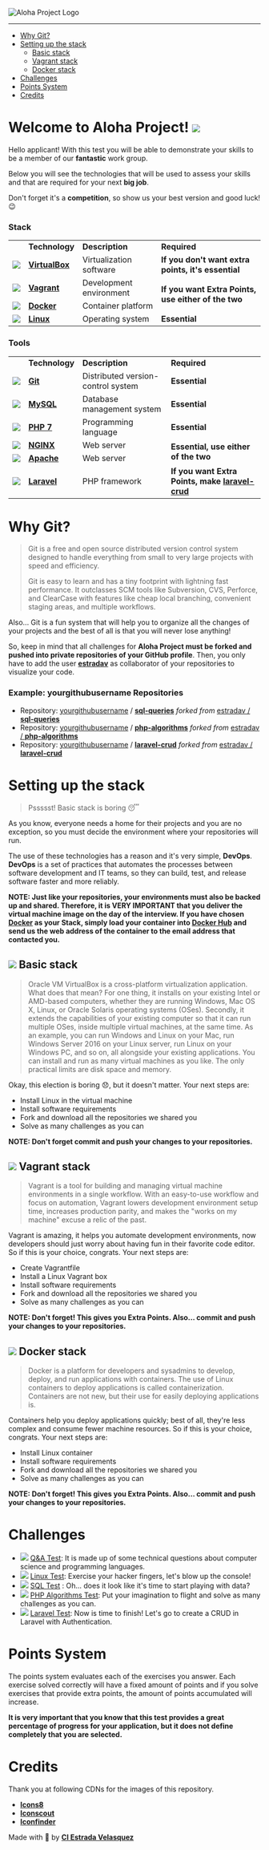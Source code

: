 ![Aloha Project Logo](https://raw.githubusercontent.com/estradav/aloha/master/images/AP_horizontal.png)
***

- [Why Git?](https://github.com/estradav/aloha#why-git)
- [Setting up the stack](https://github.com/estradav/aloha#setting-up-the-stack)
  - [Basic stack](https://github.com/estradav/aloha#-basic-stack)
  - [Vagrant stack](https://github.com/estradav/aloha#-vagrant-stack)
  - [Docker stack](https://github.com/estradav/aloha#-docker-stack)
- [Challenges](https://github.com/estradav/aloha#challenges)
- [Points System](https://github.com/estradav/aloha#points-system)
- [Credits](https://github.com/estradav/aloha#credits)

# Welcome to Aloha Project! <img src="https://img.icons8.com/doodle/48/000000/hello.png">

Hello applicant! With this test you will be able to demonstrate your skills to be a member of our **fantastic** work group.

Below you will see the technologies that will be used to assess your skills and that are required for your next **big job**.

Don't forget it's a **competition**, so show us your best version and good luck! :wink:

### Stack
<table>
  <tr>
    <td></td>
    <td><b>Technology</b></td>
    <td><b>Description</b></td>
    <td><b>Required</b></td>
  </tr>
  <tr>
    <td><img src="https://img.icons8.com/color/48/000000/virtualbox.png"></td>
    <td><a href="https://www.virtualbox.org"><b>VirtualBox</b></a></td>
    <td>Virtualization software</td>
    <td><b>If you don't want extra points, it's essential</b></td>
  </tr>
  <tr>
    <td><img src="https://cdn.iconscout.com/icon/free/png-48/1174986.png"></td>
    <td><a href="https://www.vagrantup.com"><b>Vagrant</b></a></td>
    <td>Development environment</td>
    <td rowspan="2"><b>If you want Extra Points, use either of the two</b></td>
  </tr>
  <tr>
    <td><img src="https://img.icons8.com/color/48/000000/docker.png"></td>
    <td><a href="https://www.docker.com"><b>Docker</b></a></td>
    <td>Container platform</td>
  </tr>
  <tr>
    <td><img src="https://img.icons8.com/color/48/000000/linux.png"></td>
    <td><a href="https://www.linux.org"><b>Linux</b></a></td>
    <td>Operating system</td>
    <td><b>Essential</b></td>
  </tr>
</table>

### Tools
<table>
  <tr>
    <td></td>
    <td><b>Technology</b></td>
    <td><b>Description</b></td>
    <td><b>Required</b></td>
  </tr>
  <tr>
    <td><img src="https://img.icons8.com/color/48/000000/git.png"></td>
    <td><a href="https://www.git-scm.com"><b>Git</b></a></td>
    <td>Distributed version-control system</td>
    <td><b>Essential</b></td>
  </tr>
  <tr>
    <td><img src="https://img.icons8.com/ios-filled/48/000000/mysql-logo.png"></td>
    <td><a href="https://en.wikipedia.org/wiki/SQL"><b>MySQL</b></a></td>
    <td>Database management system</td>
    <td><b>Essential</b></td>
  </tr>
  <tr>
    <td><img src="https://img.icons8.com/dusk/48/000000/php-logo.png"></td>
    <td><a href="https://www.php.net"><b>PHP 7</b></a></td>
    <td>Programming language</td>
    <td><b>Essential</b></td>
  </tr>
  <tr>
    <td><img src="https://cdn.iconscout.com/icon/free/png-48/226030.png"></td>
    <td><a href="http://nginx.org/"><b>NGINX</b></a></td>
    <td>Web server</td>
    <td rowspan="2"><b>Essential, use either of the two</b></td>
  </tr>
  <tr>
    <td><img src="https://cdn.iconscout.com/icon/free/png-48/1174973.png"></td>
    <td><a href="https://httpd.apache.org/"><b>Apache</b></a></td>
    <td>Web server</td>
  </tr>
  <tr>
    <td><img src="https://cdn4.iconfinder.com/data/icons/logos-and-brands/512/194_Laravel_logo_logos-48.png"></td>
    <td><a href="https://laravel.com"><b>Laravel</b></a></td>
    <td>PHP framework</td>
    <td><b>If you want Extra Points, make <a href="https://github.com/estradav/laravel-crud">laravel-crud</a></b></td>
  </tr>
  </tr>
</table>

# Why Git?
> Git is a free and open source distributed version control system designed to handle everything from small to very large projects with speed and efficiency. <br>
>
> Git is easy to learn and has a tiny footprint with lightning fast performance. It outclasses SCM tools like Subversion, CVS, Perforce, and ClearCase with features like cheap local branching, convenient staging areas, and multiple workflows.

Also... Git is a fun system that will help you to organize all the changes of your projects and the best of all is that you will never lose anything!

So, keep in mind that all challenges for **Aloha Project must be forked and pushed into private repositories of your GitHub profile**. Then, you only have to add the user [**estradav**](https://github.com/estradav) as collaborator of your repositories to visualize your code.

### Example: yourgithubusername Repositories

- Repository: [yourgithubusername](https://github.com/estradav) / **[sql-queries]()** *forked from* <a href="https://github.com/estradav/sql-queries">estradav / <b>sql-queries</b></a><br>
- Repository: [yourgithubusername](https://github.com/estradav) / **[php-algorithms]()** *forked from* <a href="https://github.com/estradav/php-algorithms">estradav / <b>php-algorithms</b></a><br>
- Repository: [yourgithubusername](https://github.com/estradav) / **[laravel-crud]()** *forked from* <a href="https://github.com/estradav/laravel-crud">estradav / <b>laravel-crud</b></a>

# Setting up the stack

> Pssssst! Basic stack is boring :sleeping:

As you know, everyone needs a home for their projects and you are no exception, so you must decide the environment where your repositories will run.

The use of these technologies has a reason and it's very simple, **DevOps**. **DevOps** is a set of practices that automates the processes between software development and IT teams, so they can build, test, and release software faster and more reliably.

<b>NOTE: Just like your repositories, your environments must also be backed up and shared. Therefore, it is VERY IMPORTANT that you deliver the virtual machine image on the day of the interview. If you have chosen <a href="https://www.docker.com">Docker</a> as your Stack, simply load your container into <a href="https://hub.docker.com">Docker Hub</a> and send us the web address of the container to the email address that contacted you.</b>

## <img src="https://img.icons8.com/color/48/000000/virtualbox.png"> Basic stack

> Oracle VM VirtualBox is a cross-platform virtualization application. What does that mean? For one thing, it installs on your existing Intel or AMD-based computers, whether they are running Windows, Mac OS X, Linux, or Oracle Solaris operating systems (OSes). Secondly, it extends the capabilities of your existing computer so that it can run multiple OSes, inside multiple virtual machines, at the same time. As an example, you can run Windows and Linux on your Mac, run Windows Server 2016 on your Linux server, run Linux on your Windows PC, and so on, all alongside your existing applications. You can install and run as many virtual machines as you like. The only practical limits are disk space and memory.

Okay, this election is boring :disappointed:, but it doesn't matter. Your next steps are:

- Install Linux in the virtual machine
- Install software requirements
- Fork and download all the repositories we shared you
- Solve as many challenges as you can

**NOTE: Don't forget commit and push your changes to your repositories.**

## <img src="https://cdn.iconscout.com/icon/free/png-48/1174986.png"> Vagrant stack

> Vagrant is a tool for building and managing virtual machine environments in a single workflow. With an easy-to-use workflow and focus on automation, Vagrant lowers development environment setup time, increases production parity, and makes the "works on my machine" excuse a relic of the past.

Vagrant is amazing, it helps you automate development environments, now developers should just worry about having fun in their favorite code editor. So if this is your choice, congrats. Your next steps are:

- Create Vagrantfile
- Install a Linux Vagrant box
- Install software requirements
- Fork and download all the repositories we shared you
- Solve as many challenges as you can

**NOTE: Don't forget! This gives you Extra Points. Also... commit and push your changes to your repositories.**

## <img src="https://img.icons8.com/color/48/000000/docker.png"> Docker stack

> Docker is a platform for developers and sysadmins to develop, deploy, and run applications with containers. The use of Linux containers to deploy applications is called containerization. Containers are not new, but their use for easily deploying applications is.

Containers help you deploy applications quickly; best of all, they're less complex and consume fewer machine resources. So if this is your choice, congrats. Your next steps are:

- Install Linux container
- Install software requirements
- Fork and download all the repositories we shared you
- Solve as many challenges as you can

**NOTE: Don't forget! This gives you Extra Points. Also... commit and push your changes to your repositories.**

# Challenges

 - <img src="https://img.icons8.com/flat_round/30/000000/question-mark.png"> [Q&A Test](https://forms.office.com/Pages/ResponsePage.aspx?id=_F3u3ld_VUe08n2-QcGRniddz34bNyNFi0a_WpxOqXFUN1hKRzI0SElSVzlOMDFYMUtYSlU3UEJaMy4u): It is made up of some technical questions about computer science and programming languages. 
 - <img src="https://img.icons8.com/color/30/000000/linux.png"> [Linux Test](https://forms.office.com/Pages/ResponsePage.aspx?id=_F3u3ld_VUe08n2-QcGRniddz34bNyNFi0a_WpxOqXFUMlAxVUdZSlBLSEpKRVdIQTdFQTgxMkRBSC4u): Exercise your hacker fingers, let's blow up the console!
 - <img src="https://img.icons8.com/ios-filled/30/000000/mysql-logo.png"> [SQL Test](https://github.com/estradav/sql-queries) : Oh... does it look like it's time to start playing with data?
 - <img src="https://img.icons8.com/dusk/30/000000/php-logo.png"> [PHP Algorithms Test](https://github.com/estradav/php-algorithms): Put your imagination to flight and solve as many challenges as you can.
 - <img src="https://cdn4.iconfinder.com/data/icons/logos-and-brands/512/194_Laravel_logo_logos-32.png"> [Laravel Test](https://github.com/estradav/laravel-crud): Now is time to finish! Let's go to create a CRUD in Laravel with Authentication.

# Points System

The points system evaluates each of the exercises you answer. Each exercise solved correctly will have a fixed amount of points and if you solve exercises that provide extra points, the amount of points accumulated will increase.

**It is very important that you know that this test provides a great percentage of progress for your application, but it does not define completely that you are selected.** 

# Credits

Thank you at following CDNs for the images of this repository.

- [**Icons8**](https://icons8.com/)
- [**Iconscout**](https://iconscout.com/)
- [**Iconfinder**](https://www.iconfinder.com/)

Made with :green_heart: by [**CI Estrada Velasquez**](https://www.estradavelasquez.com/)
